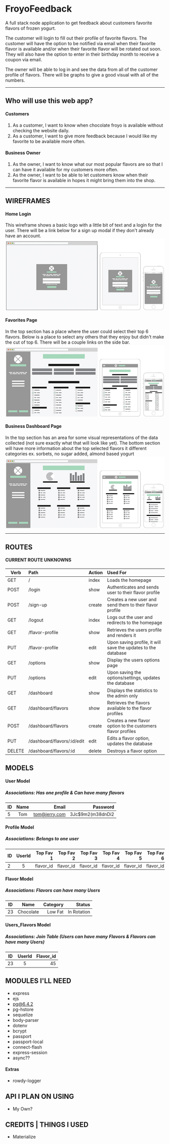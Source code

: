# FroyoFeedback
A full stack node application to get feedback about customers favorite flavors of frozen yogurt.

The customer will login to fill out their profile of favorite flavors. The customer will have the option to be notified via email when their favorite flavor is available and/or when their favorite flavor will be rotated out soon. They will also have the option to enter in their birthday month to receive a coupon via email.

The owner will be able to log in and see the data from all of the customer profile of flavors. There will be graphs to give a good visual with all of the numbers.

***

## Who will use this web app?

#### Customers
1. As a customer, I want to know when chocolate froyo is available without checking the website daily.
2. As a customer, I want to give more feedback because I would like my favorite to be available more often.

#### Business Owner
1. As the owner, I want to know what our most popular flavors are so that I can have it available for my customers more often.
2. As the owner, I want to be able to let customers know when their favorite flavor is available in hopes it might bring them into the shop.

***

## WIREFRAMES
#### Home Login
This wireframe shows a basic logo with a little bit of text and a login for the user. There will be a link below for a sign up modal if they don't already have an account.
![alt text](/readme-images/wireframe-home-login.jpg "Home Login Wireframe")

#### Favorites Page
In the top section has a place where the user could select their top 6 flavors. Below is a place to select any others that they enjoy but didn't make the cut of top 6. There will be a couple links on the side bar.
![alt text](/readme-images/wireframe-favorites.jpg "Favorites Wireframe")

#### Business Dashboard Page
In the top section has an area for some visual representations of the data collected (not sure exactly what that will look like yet). The bottom section will have more information about the top selected flavors it different categories ex. sorbets, no sugar added, almond based yogurt
![alt text](/readme-images/wireframe-business.jpg "Business Dashboard Wireframe")

***

## ROUTES

#### CURRENT ROUTE UNKNOWNS


| Verb   | Path                        | Action | Used For |
| ------ |:--------------------------- | :----- | :------  |
| GET    | /                           | index  | Loads the homepage
| POST   | /login                      | show   | Authenticates and sends user to their flavor profile
| POST   | /sign-up                    | create | Creates a new user and send them to their flavor profile
| GET    | /logout                     | index  | Logs out the user and redirects to the homepage
| GET    | /flavor-profile             | show   | Retrieves the users profile and renders it
| PUT    | /flavor-profile             | edit   | Upon saving profile, it will save the updates to the database
| GET    | /options                    | show   | Display the users options page
| PUT    | /options                    | edit   | Upon saving the options/settings, updates the database
| GET    | /dashboard                  | show   | Displays the statistics to the admin only
| GET    | /dashboard/flavors          | show   | Retrieves the flavors available to the flavor profiles
| POST   | /dashboard/flavors          | create | Creates a new flavor option to the customers flavor profiles
| PUT    | /dashboard/flavors/:id/edit | edit   | Edits a flavor option, updates the database
| DELETE | /dashboard/flavors/:id      | delete | Destroys a flavor option


## MODELS

#### **User Model**
##### Associations: Has one profile & Can have many flavors
| ID   | Name | Email          | Password         |
| ---- |:----:| --------------:| ---------------: |
| 5    | Tom  | tom@jerry.com  | 3Jc$9m2(m38dnDi2 |

#### **Profile Model**
##### Associations: Belongs to one user
| ID   | UserId | Top Fav 1 | Top Fav 2 | Top Fav 3 | Top Fav 4 | Top Fav 5 | Top Fav 6 | Birthday | Email Notifications |
| ---- |:------:| ---------:| ---------:| ---------:| ---------:| ---------:| ---------:| --------:| -------------------:|      
| 2    | 5      | flavor_id | flavor_id | flavor_id | flavor_id | flavor_id | flavor_id | M/Year   | True or False       |


#### **Flavor Model**
##### Associations: Flavors can have many Users
| ID   | Name       | Category    | Status      |
| ---- |:----------:| ----------: | ----------: |
| 23   | Chocolate  | Low Fat     | In Rotation |

#### **Users_Flavors Model**
##### Associations: Join Table (Users can have many Flavors & Flavors can have many Users)
| ID   | UserId | Flavor_id |
| ---- |:------:| --------: |
| 23   | 5      | 45        |


## MODULES I'LL NEED
- express
- ejs
- pg@6.4.2
- pg-hstore
- sequelize
- body-parser
- dotenv
- bcrypt
- passport
- passport-local
- connect-flash
- express-session
- async??

#### Extras
- rowdy-logger

## API I PLAN ON USING
- My Own?

## CREDITS | THINGS I USED
- Materialize
